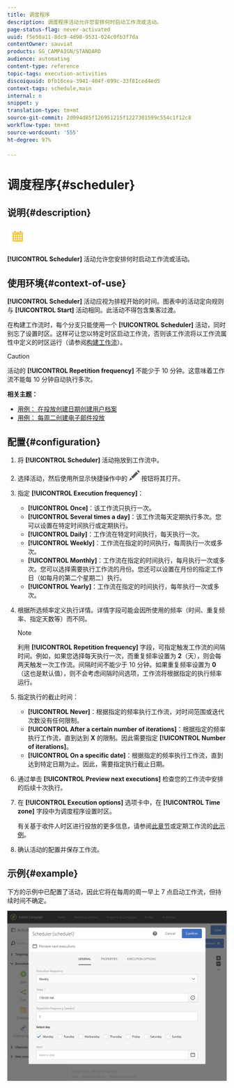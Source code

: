 ```yaml
---
title: 调度程序
description: 调度程序活动允许您安排何时启动工作流或活动。
page-status-flag: never-activated
uuid: f5e50a11-8dc9-4d98-9531-024c0fb3f7da
contentOwner: sauviat
products: SG_CAMPAIGN/STANDARD
audience: automating
content-type: reference
topic-tags: execution-activities
discoiquuid: 0fb16cea-3941-404f-899c-33f81ced4ed5
context-tags: schedule,main
internal: n
snippet: y
translation-type: tm+mt
source-git-commit: 2d994d85f126951215f1227301599c554c1f12c8
workflow-type: tm+mt
source-wordcount: '555'
ht-degree: 97%

---
```



# 调度程序{#scheduler}

## 说明{#description}

![](assets/scheduler.png)

**[!UICONTROL Scheduler]** 活动允许您安排何时启动工作流或活动。

## 使用环境{#context-of-use}

**[!UICONTROL Scheduler]** 活动应视为排程开始的时间。图表中的活动定向规则与 **[!UICONTROL Start]** 活动相同。此活动不得包含集客过渡。

在构建工作流时，每个分支只能使用一个 **[!UICONTROL Scheduler]** 活动，同时别忘了设置时区。这样可让您以特定时区启动工作流，否则该工作流将以工作流属性中定义的时区运行（请参阅[构建工作流](../../automating/using/building-a-workflow.md)）。

>[!CAUTION]
>
>活动的 **[!UICONTROL Repetition frequency]** 不能少于 10 分钟。这意味着工作流不能每 10 分钟自动执行多次。

**相关主题：**

* [用例： 在投放创建日期创建用户档案](../../automating/using/workflow-creation-date-query.md)
* [用例： 每周二创建电子邮件投放](../../automating/using/workflow-weekly-offer.md)

## 配置{#configuration}

1. 将 **[!UICONTROL Scheduler]** 活动拖放到工作流中。
1. 选择活动，然后使用所显示快捷操作中的 ![](assets/edit_darkgrey-24px.png) 按钮将其打开。
1. 指定 **[!UICONTROL Execution frequency]**：

   * **[!UICONTROL Once]**：该工作流只执行一次。
   * **[!UICONTROL Several times a day]**：该工作流每天定期执行多次。您可以设置在特定时间执行或定期执行。
   * **[!UICONTROL Daily]**：工作流在特定时间执行，每天执行一次。
   * **[!UICONTROL Weekly]**：工作流在指定的时间执行，每周执行一次或多次。
   * **[!UICONTROL Monthly]**：工作流在指定的时间执行，每月执行一次或多次。您可以选择需要执行工作流的月份。您还可以设置在月份的指定工作日（如每月的第二个星期二）执行。
   * **[!UICONTROL Yearly]**：工作流在指定的时间执行，每年执行一次或多次。

1. 根据所选频率定义执行详情。详情字段可能会因所使用的频率（时间、重复频率、指定天数等）而不同。

   >[!NOTE]
   >
   >利用 **[!UICONTROL Repetition frequency]** 字段，可指定触发工作流的间隔时间。例如，如果您选择每天执行一次，而重复频率设置为 **2**（天），则会每两天触发一次工作流。间隔时间不能少于 10 分钟。如果重复频率设置为 **0**（这也是默认值），则不会考虑间隔时间选项，工作流将根据指定的执行频率运行。

1. 指定执行的截止时间：

   * **[!UICONTROL Never]**：根据指定的频率执行工作流，对时间范围或迭代次数没有任何限制。
   * **[!UICONTROL After a certain number of iterations]**：根据指定的频率执行工作流，直到达到 **X** 的限制。因此需要指定 **[!UICONTROL Number of iterations]**。
   * **[!UICONTROL On a specific date]**：根据指定的频率执行工作流，直到达到特定日期为止。因此，需要指定执行截止日期。

1. 通过单击 **[!UICONTROL Preview next executions]** 检查您的工作流中安排的后续十次执行。

1. 在 **[!UICONTROL Execution options]** 选项卡中，在 **[!UICONTROL Time zone]** 字段中为调度程序设置时区。

   有关基于收件人时区进行投放的更多信息，请参阅[此章节](../../sending/using/sending-messages-at-the-recipient-s-time-zone.md)或定期工作流的[此示例](../../automating/using/recurring-push-notifications.md)。

1. 确认活动的配置并保存工作流。

## 示例{#example}

下方的示例中已配置了活动，因此它将在每周的周一早上 7 点启动工作流，但持续时间不确定。

![](assets/wkf_scheduler_example.png)

